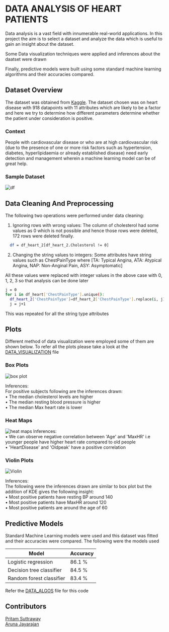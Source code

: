 
# DATA ANALYSIS OF HEART PATIENTS
Data analysis is a vast field with innumerable real-world applications. In this project the aim is to select a dataset and analyze the data which is useful to gain an insight about the dataset.

Some Data visualization techniques were applied and inferences about the daatset were drawn

Finally, predictive models were built using some standard machine learning algorithms and their accuracies compared.





## Dataset Overview

The dataset was obtained from [Kaggle](https://www.kaggle.com/fedesoriano/heart-failure-prediction). The dataset chosen was on heart disease with 918 datapoints with 11 attributes which are likely to be a factor and here we try to determine how different parameters determine whether the patient under consideration is positive.

### Context
People with cardiovascular disease or who are at high cardiovascular risk (due to the presence of one or more risk factors such as hypertension, diabetes, hyperlipidaemia or already established disease) need early detection and management wherein a machine learning model can be of great help.


### Sample Dataset

![df](https://drive.google.com/uc?export=view&id=1agUlglLGiMZdf7Z0vrz0SC9QrBVjIJD5)



## Data Cleaning And Preprocessing
The following two operations were performed under data cleaning:
1.	Ignoring rows with wrong values: 
The column of cholesterol had some values as 0 which is not possible and hence those rows were deleted, 172 rows were deleted finally.
```bash
  df = df_heart_2[df_heart_2.Cholesterol != 0]
```

2.	Changing the string values to integers:
Some attributes have string values such as ChestPainType where [TA: Typical Angina, ATA: Atypical Angina, NAP: Non-Anginal Pain, ASY: Asymptomatic]

All these values were replaced with integer values in the above case with 0, 1, 2, 3 so that analysis can be done later

```bash
j = 0
for i in df_heart['ChestPainType'].unique():
  df_heart_2['ChestPainType']=df_heart_2['ChestPainType'].replace(i, j)
  j = j+1
```
This was repeated for all the string type attributes


## Plots
Different method of data visualization were employed some of them are shown below. To refer all the plots please take a look at the [DATA_VISUALIZATION](https://github.com/PritamSS/DATA-VISULAIZATION-AND-ANALYSIS/blob/main/DATA_VISUALIZATION.ipynb) file
### Box Plots
![box plot](https://drive.google.com/uc?export=view&id=1qscTEqcdLFJCsYp9xY8IJ6M3cxjka5jp)

Inferences:  
For positive subjects following are the inferences drawn:  
•	The median cholesterol levels are higher  
•	The median resting blood pressure is higher  
•	The median Max heart rate is lower

### Heat Maps
![heat maps](https://drive.google.com/uc?export=view&id=1UAeJ0gDOfC5ULQ5yiGxtqZRq4wp6CMS3)
Inferences:  
•	We can observe negative correlation between 'Age' and 'MaxHR' i.e younger people have higher heart rate compared to old people  
•	'HeartDisease' and 'Oldpeak' have a positive correlation  

### Violin Plots
![Violin](https://drive.google.com/uc?export=view&id=1Pn6xwZ51Q6VDhMSRxJ9hBBe32cJrDCWR)

Inferences:  
The following were the inferences drawn are similar to box plot but the addition of KDE gives the following insight:  
•	Most positive patients have resting BP around 140  
•	Most positive patients have MaxHR around 120  
•	Most positive patients are around the age of 60  


## Predictive Models
Standard Machine Learning models were used and this dataset was fitted and their accuracies were compared. The following were the models used


| Model  | Accuracy |
| ------------- | ------------- |
| Logistic regression  | 86.1 %  |
| Decision tree classifier  | 84.5 %  |
| Random forest classifier  | 83.4 %  |

Refer the [DATA_ALGOS](https://github.com/PritamSS/DATA-VISULAIZATION-AND-ANALYSIS/blob/main/DATA_ALGOS.ipynb) file for this code

## Contributors

[Pritam Suttraway](https://github.com/PritamSS)  
[Aruna Jayarajan](https://github.com/Aruna-Jayarajan)
